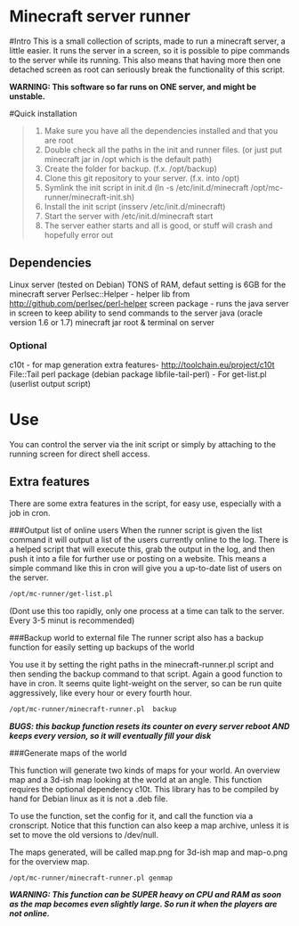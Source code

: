Minecraft server runner
=======================

#Intro
This is a small collection of scripts, made to run a minecraft server, a little easier.
It runs the server in a screen, so it is possible to pipe commands to the server while its running.
This also means that having more then one detached screen as root can seriously break the functionality of this script.

**WARNING: This software so far runs on ONE server, and might be unstable.**


#Quick installation
> 1. Make sure you have all the dependencies installed and that you are root
> 2. Double check all the paths in the init and runner files. (or just put minecraft jar in /opt which is the default path)
> 3. Create the folder for backup. (f.x. /opt/backup)
> 4. Clone this git repository to your server. (f.x. into /opt)
> 5. Symlink the init script in init.d (ln -s /etc/init.d/minecraft /opt/mc-runner/minecraft-init.sh)
> 6. Install the init script (insserv /etc/init.d/minecraft)
> 7. Start the server with /etc/init.d/minecraft start
> 8. The server eather starts and all is good, or stuff will crash and hopefully error out


## Dependencies
Linux server (tested on Debian)
TONS of RAM, defaut setting is 6GB for the minecraft server
Perlsec::Helper - helper lib from http://github.com/perlsec/perl-helper
screen package - runs the java server in screen to keep ability to send commands to the server
java (oracle version 1.6 or 1.7)
minecraft jar
root & terminal on server
### Optional
c10t - for map generation extra features- http://toolchain.eu/project/c10t 
File::Tail perl package (debian package libfile-tail-perl) - For get-list.pl (userlist output script)

# Use
You can control the server via the init script or simply by attaching to the running screen for direct shell access.

## Extra features
There are some extra features in the script, for easy use, especially with a job in cron.

###Output list of online users
When the runner script is given the list command it will output a list of the users currently online to the log.
There is a helped script that will execute this, grab the output in the log, and then push it into a file for further use or posting on a website.
This means a simple command like this in cron will give you a up-to-date list of users on the server.
```bash
/opt/mc-runner/get-list.pl
```
(Dont use this too rapidly, only one process at a time can talk to the server. Every 3-5 minut is recommended)

###Backup world to external file
The runner script also has a backup function for easily setting up backups of the world

You use it by setting the right paths in the minecraft-runner.pl script and then sending the backup command to that script.
Again a good function to have in cron. It seems quite light-weight on the server, so can be run quite aggressively, like every hour or every fourth hour.
```bash
/opt/mc-runner/minecraft-runner.pl  backup
```

***BUGS: this backup function resets its counter on every server reboot AND keeps every version, so it will eventually fill your disk***

###Generate maps of the world

This function will generate two kinds of maps for your world.
An overview map and a 3d-ish map looking at the world at an angle.
This function requires the optional dependency c10t.
This library has to be compiled by hand for Debian linux as it is not a .deb file.

To use the function, set the config for it, and call the function via a cronscript.
Notice that this function can also keep a map archive, unless it is set to move the old versions to /dev/null.

The maps generated, will be called map.png for 3d-ish map and map-o.png for the overview map.

```bash
/opt/mc-runner/minecraft-runner.pl genmap
```

***WARNING: This function can be SUPER heavy on CPU and RAM as soon as the map becomes even slightly large. So run it when the players are not online.***
